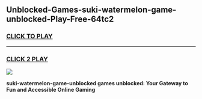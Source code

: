 
## Unblocked-Games-suki-watermelon-game-unblocked-Play-Free-64tc2
<h3>
<a href="https://premium76.site?title=suki-watermelon-game-unblocked&ref=17A">CLICK TO PLAY</a></h3>
<hr>

<h3>
<a href="https://premium76.site?title=suki-watermelon-game-unblocked&ref=17A">CLICK 2 PLAY</a>
  
</h3>

<a href="https://premium76.site?title=suki-watermelon-game-unblocked&ref=17A"><img src="https://clearcache.store/games.png"></a>


**suki-watermelon-game-unblocked games unblocked: Your Gateway to Fun and Accessible Online Gaming**
